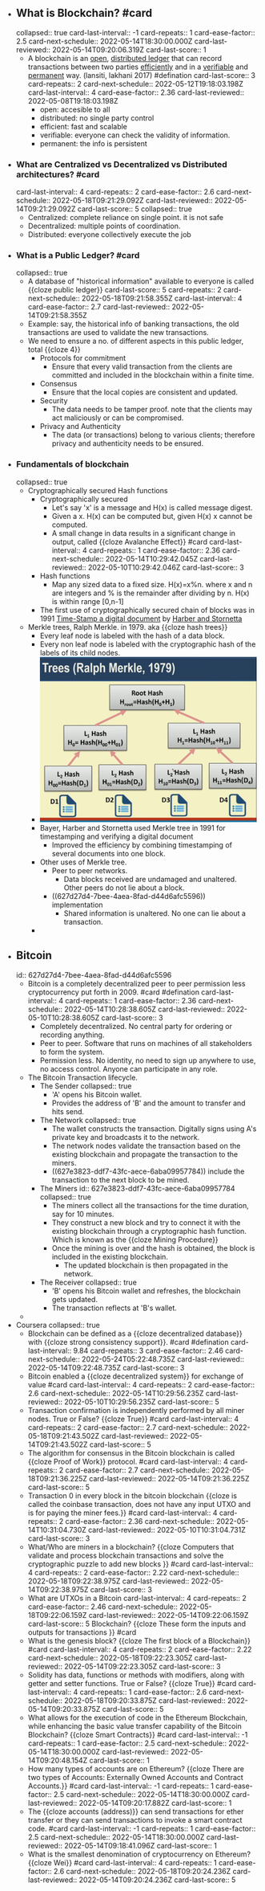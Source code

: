 - ## What is Blockchain? #card
  collapsed:: true
  card-last-interval:: -1
  card-repeats:: 1
  card-ease-factor:: 2.5
  card-next-schedule:: 2022-05-14T18:30:00.000Z
  card-last-reviewed:: 2022-05-14T09:20:06.319Z
  card-last-score:: 1
	- A blockchain is an <ins>open</ins>, <ins>distributed ledger</ins>  that can record transactions between two parties <ins>efficiently</ins>  and in a <ins>verifiable</ins> and <ins>permanent</ins> way. (lansiti, lakhani 2017) #defination
	  card-last-score:: 3
	  card-repeats:: 2
	  card-next-schedule:: 2022-05-12T19:18:03.198Z
	  card-last-interval:: 4
	  card-ease-factor:: 2.36
	  card-last-reviewed:: 2022-05-08T19:18:03.198Z
		- open: accesible to all
		- distributed: no single party control
		- efficient: fast and scalable
		- verifiable: everyone can check the validity of information.
		- permanent: the info is persistent
- ### What are Centralized vs Decentralized vs Distributed architectures? #card
  card-last-interval:: 4
  card-repeats:: 2
  card-ease-factor:: 2.6
  card-next-schedule:: 2022-05-18T09:21:29.092Z
  card-last-reviewed:: 2022-05-14T09:21:29.092Z
  card-last-score:: 5
  collapsed:: true
	- Centralized: complete reliance on single point. it is not safe
	- Decentralized: multiple points of coordination.
	- Distributed: everyone collectively execute the job
- ### What is a Public Ledger? #card
  collapsed:: true
	- A database of "historical information" available to everyone is called {{cloze public ledger}}
	  card-last-score:: 5
	  card-repeats:: 2
	  card-next-schedule:: 2022-05-18T09:21:58.355Z
	  card-last-interval:: 4
	  card-ease-factor:: 2.7
	  card-last-reviewed:: 2022-05-14T09:21:58.355Z
	- Example: say, the historical info of banking transactions, the old transactions are used to validate the new transactions.
	- We need to ensure a no. of different aspects in this public ledger, total {{cloze 4}}
		- Protocols for commitment
			- Ensure that every valid transaction from the clients are committed and included in the blockchain within a finite time.
		- Consensus
			- Ensure that the local copies are consistent and updated.
		- Security
			- The data needs to be tamper proof. note that the clients may act maliciously or can be compromised.
		- Privacy and Authenticity
			- The data (or transactions) belong to various clients; therefore privacy and authenticity needs to be ensured.
- ### Fundamentals of blockchain
  collapsed:: true
	- Cryptographically secured Hash functions
		- Cryptographically secured
			- Let's say 'x' is a message and H(x) is called message digest.
			- Given a x. H(x) can be computed but, given H(x) x cannot be computed.
			- A small change in data results in a significant change in output, called {{cloze Avalanche Effect}} #card
			  card-last-interval:: 4
			  card-repeats:: 1
			  card-ease-factor:: 2.36
			  card-next-schedule:: 2022-05-14T10:29:42.045Z
			  card-last-reviewed:: 2022-05-10T10:29:42.046Z
			  card-last-score:: 3
		- Hash functions
			- Map any sized data to a fixed size. H(x)=x%n. where x and n are integers and % is the remainder after dividing by n. H(x) is within range [0,n-1]
		- The first use of cryptographically secured chain of blocks was in 1991 <ins>Time-Stamp a digital document</ins> by <ins>Harber and Stornetta</ins>
	- Merkle trees, Ralph Merkle. in 1979. aka {{cloze hash trees}}
		- Every leaf node is labeled with the hash of a data block.
		- Every non leaf node is labeled with the cryptographic hash of the labels of its child nodes.
		- ![Screenshot (16).png](../assets/Screenshot_(16)_1652437959505_0.png)
		- Bayer, Harber and Stornetta used Merkle tree in 1991 for timestamping and verifying a digital document
			- Improved the efficiency by combining timestamping of several documents into one block.
		- Other uses of Merkle tree.
			- Peer to peer networks.
				- Data blocks received are undamaged and unaltered. Other peers do not lie about a block.
			- ((627d27d4-7bee-4aea-8fad-d44d6afc5596)) implementation
				- Shared information is unaltered. No one can lie about a transaction.
		-
- ## Bitcoin
  id:: 627d27d4-7bee-4aea-8fad-d44d6afc5596
	- Bitcoin is a completely decentralized peer to peer permission less cryptocurrency put forth in 2009. #card #defination
	  card-last-interval:: 4
	  card-repeats:: 1
	  card-ease-factor:: 2.36
	  card-next-schedule:: 2022-05-14T10:28:38.605Z
	  card-last-reviewed:: 2022-05-10T10:28:38.605Z
	  card-last-score:: 3
		- Completely decentralized. No central party for ordering or recording anything.
		- Peer to peer. Software that runs on machines of all stakeholders to form the system.
		- Permission less. No identity, no need to sign up anywhere to use, no access control. Anyone can participate in any role.
	- The Bitcoin Transaction lifecycle.
		- The Sender
		  collapsed:: true
			- 'A' opens his Bitcoin wallet.
			- Provides the address of 'B' and the amount to transfer and hits send.
		- The Network
		  collapsed:: true
			- The wallet constructs the transaction. Digitally signs using A's private key and broadcasts it to the network.
			- The network nodes validate the transaction based on the existing blockchain and propagate the transaction to the miners.
			- ((627e3823-ddf7-43fc-aece-6aba09957784)) include the transaction to the next block to be mined.
		- The Miners
		  id:: 627e3823-ddf7-43fc-aece-6aba09957784
		  collapsed:: true
			- The miners collect all the transactions for the time duration, say for 10 minutes.
			- They construct a new block and try to connect it with the existing blockchain through a cryptographic hash function. Which is known as the {{cloze Mining Procedure}}
			- Once the mining is over and the hash is obtained, the block is included in the existing blockchain.
				- The updated blockchain is then propagated in the network.
		- The Receiver
		  collapsed:: true
			- 'B' opens his Bitcoin wallet and refreshes, the blockchain gets updated.
			- The transaction reflects at 'B's wallet.
	-
- Coursera
  collapsed:: true
	- Blockchain can be defined as a {{cloze decentralized database}}  with {{cloze strong consistency support}}. #card #defination
	  card-last-interval:: 9.84
	  card-repeats:: 3
	  card-ease-factor:: 2.46
	  card-next-schedule:: 2022-05-24T05:22:48.735Z
	  card-last-reviewed:: 2022-05-14T09:22:48.735Z
	  card-last-score:: 3
	- Bitcoin enabled a {{cloze decentralized system}} for exchange of value #card
	  card-last-interval:: 4
	  card-repeats:: 2
	  card-ease-factor:: 2.6
	  card-next-schedule:: 2022-05-14T10:29:56.235Z
	  card-last-reviewed:: 2022-05-10T10:29:56.235Z
	  card-last-score:: 5
	- Transaction confirmation is independently performed by all miner nodes. True or False? {{cloze True}} #card
	  card-last-interval:: 4
	  card-repeats:: 2
	  card-ease-factor:: 2.7
	  card-next-schedule:: 2022-05-18T09:21:43.502Z
	  card-last-reviewed:: 2022-05-14T09:21:43.502Z
	  card-last-score:: 5
	- The algorithm for consensus in the Bitcoin blockchain is called {{cloze Proof of Work}} protocol. #card
	  card-last-interval:: 4
	  card-repeats:: 2
	  card-ease-factor:: 2.7
	  card-next-schedule:: 2022-05-18T09:21:36.225Z
	  card-last-reviewed:: 2022-05-14T09:21:36.225Z
	  card-last-score:: 5
	- Transaction 0 in every block in the bitcoin blockchain {{cloze is called the coinbase transaction, does not have any input UTXO and is for paying the miner fees.}} #card
	  card-last-interval:: 4
	  card-repeats:: 2
	  card-ease-factor:: 2.36
	  card-next-schedule:: 2022-05-14T10:31:04.730Z
	  card-last-reviewed:: 2022-05-10T10:31:04.731Z
	  card-last-score:: 3
	- What/Who are miners in a blockchain? {{cloze Computers that validate and process blockchain transactions and solve the cryptographic puzzle to add new blocks }} #card
	  card-last-interval:: 4
	  card-repeats:: 2
	  card-ease-factor:: 2.22
	  card-next-schedule:: 2022-05-18T09:22:38.975Z
	  card-last-reviewed:: 2022-05-14T09:22:38.975Z
	  card-last-score:: 3
	- What are UTXOs in a Bitcoin 
	  card-last-interval:: 4
	  card-repeats:: 2
	  card-ease-factor:: 2.46
	  card-next-schedule:: 2022-05-18T09:22:06.159Z
	  card-last-reviewed:: 2022-05-14T09:22:06.159Z
	  card-last-score:: 5
	  Blockchain? {{cloze These form the inputs and outputs for transactions  }} #card
	- What is the genesis block? {{cloze The first block of a Blockchain}} #card
	  card-last-interval:: 4
	  card-repeats:: 2
	  card-ease-factor:: 2.22
	  card-next-schedule:: 2022-05-18T09:22:23.305Z
	  card-last-reviewed:: 2022-05-14T09:22:23.305Z
	  card-last-score:: 3
	- Solidity has data, functions or methods with modifiers, along with getter and setter functions. True or False? {{cloze True}} #card
	  card-last-interval:: 4
	  card-repeats:: 1
	  card-ease-factor:: 2.6
	  card-next-schedule:: 2022-05-18T09:20:33.875Z
	  card-last-reviewed:: 2022-05-14T09:20:33.875Z
	  card-last-score:: 5
	- What allows for the execution of code in the Ethereum Blockchain, while enhancing the basic value transfer capability of the Bitcoin Blockchain? {{cloze Smart Contracts}} #card
	  card-last-interval:: -1
	  card-repeats:: 1
	  card-ease-factor:: 2.5
	  card-next-schedule:: 2022-05-14T18:30:00.000Z
	  card-last-reviewed:: 2022-05-14T09:20:48.154Z
	  card-last-score:: 1
	- How many types of accounts are on Ethereum? {{cloze There are two types of Accounts: Externally Owned Accounts and Contract Accounts.}} #card
	  card-last-interval:: -1
	  card-repeats:: 1
	  card-ease-factor:: 2.5
	  card-next-schedule:: 2022-05-14T18:30:00.000Z
	  card-last-reviewed:: 2022-05-14T09:20:17.882Z
	  card-last-score:: 1
	- The {{cloze accounts (address)}} can send transactions for ether transfer or they can send transactions to invoke a smart contract code. #card
	  card-last-interval:: -1
	  card-repeats:: 1
	  card-ease-factor:: 2.5
	  card-next-schedule:: 2022-05-14T18:30:00.000Z
	  card-last-reviewed:: 2022-05-14T09:18:41.096Z
	  card-last-score:: 1
	- What is the smallest denomination of cryptocurrency on Ethereum? {{cloze Wei}} #card
	  card-last-interval:: 4
	  card-repeats:: 1
	  card-ease-factor:: 2.6
	  card-next-schedule:: 2022-05-18T09:20:24.236Z
	  card-last-reviewed:: 2022-05-14T09:20:24.236Z
	  card-last-score:: 5